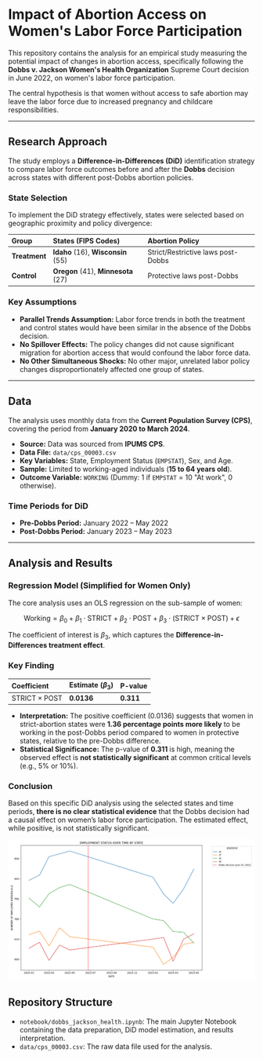 # Impact of Abortion Access on Women's Labor Force Participation

This repository contains the analysis for an empirical study measuring the potential impact of changes in abortion access, specifically following the **Dobbs v. Jackson Women's Health Organization** Supreme Court decision in June 2022, on women's labor force participation.

The central hypothesis is that women without access to safe abortion may leave the labor force due to increased pregnancy and childcare responsibilities.

---

## Research Approach

The study employs a **Difference-in-Differences (DiD)** identification strategy to compare labor force outcomes before and after the **Dobbs** decision across states with different post-Dobbs abortion policies.

### State Selection

To implement the DiD strategy effectively, states were selected based on geographic proximity and policy divergence:

| Group | States (FIPS Codes) | Abortion Policy |
| :--- | :--- | :--- |
| **Treatment** | **Idaho** (16), **Wisconsin** (55) | Strict/Restrictive laws post-Dobbs |
| **Control** | **Oregon** (41), **Minnesota** (27) | Protective laws post-Dobbs |

### Key Assumptions
* **Parallel Trends Assumption:** Labor force trends in both the treatment and control states would have been similar in the absence of the Dobbs decision.
* **No Spillover Effects:** The policy changes did not cause significant migration for abortion access that would confound the labor force data.
* **No Other Simultaneous Shocks:** No other major, unrelated labor policy changes disproportionately affected one group of states.

---

## Data

The analysis uses monthly data from the **Current Population Survey (CPS)**, covering the period from **January 2020 to March 2024**.

* **Source:** Data was sourced from **IPUMS CPS**.
* **Data File:** `data/cps_00003.csv`
* **Key Variables:** State, Employment Status (`EMPSTAT`), Sex, and Age.
* **Sample:** Limited to working-aged individuals (**15 to 64 years old**).
* **Outcome Variable:** `WORKING` (Dummy: 1 if `EMPSTAT` = 10 "At work", 0 otherwise).

### Time Periods for DiD
* **Pre-Dobbs Period:** January 2022 – May 2022
* **Post-Dobbs Period:** January 2023 – May 2023

---

## Analysis and Results

### Regression Model (Simplified for Women Only)

The core analysis uses an OLS regression on the sub-sample of women:

$$
\text{Working} = \beta_0 + \beta_1 \cdot \text{STRICT} + \beta_2 \cdot \text{POST} + \beta_3 \cdot (\text{STRICT} \times \text{POST}) + \epsilon
$$

The coefficient of interest is $\beta_3$, which captures the **Difference-in-Differences treatment effect**.

### Key Finding

| Coefficient | Estimate ($\beta_3$) | P-value |
| :--- | :--- | :--- |
| $\text{STRICT} \times \text{POST}$ | **0.0136** | **0.311** |

* **Interpretation:** The positive coefficient (0.0136) suggests that women in strict-abortion states were **1.36 percentage points more likely** to be working in the post-Dobbs period compared to women in protective states, relative to the pre-Dobbs difference.
* **Statistical Significance:** The p-value of **0.311** is high, meaning the observed effect is **not statistically significant** at common critical levels (e.g., 5% or 10%).

### Conclusion
Based on this specific DiD analysis using the selected states and time periods, **there is no clear statistical evidence** that the Dobbs decision had a causal effect on women’s labor force participation. The estimated effect, while positive, is not statistically significant.

![Employment Status By State](./assets/empstat_plot.png)

## Repository Structure

* `notebook/dobbs_jackson_health.ipynb`: The main Jupyter Notebook containing the data preparation, DiD model estimation, and results interpretation.
* `data/cps_00003.csv`: The raw data file used for the analysis.
